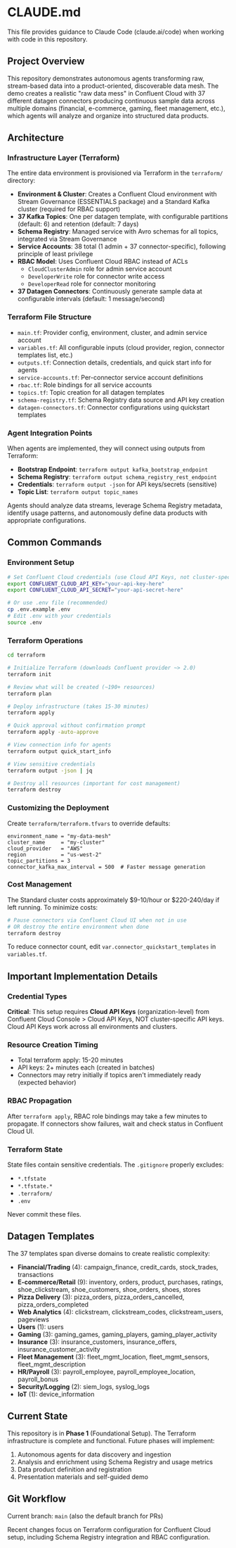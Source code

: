 # CLAUDE.md

This file provides guidance to Claude Code (claude.ai/code) when working with code in this repository.

## Project Overview

This repository demonstrates autonomous agents transforming raw, stream-based data into a product-oriented, discoverable data mesh. The demo creates a realistic "raw data mess" in Confluent Cloud with 37 different datagen connectors producing continuous sample data across multiple domains (financial, e-commerce, gaming, fleet management, etc.), which agents will analyze and organize into structured data products.

## Architecture

### Infrastructure Layer (Terraform)

The entire data environment is provisioned via Terraform in the `terraform/` directory:

- **Environment & Cluster**: Creates a Confluent Cloud environment with Stream Governance (ESSENTIALS package) and a Standard Kafka cluster (required for RBAC support)
- **37 Kafka Topics**: One per datagen template, with configurable partitions (default: 6) and retention (default: 7 days)
- **Schema Registry**: Managed service with Avro schemas for all topics, integrated via Stream Governance
- **Service Accounts**: 38 total (1 admin + 37 connector-specific), following principle of least privilege
- **RBAC Model**: Uses Confluent Cloud RBAC instead of ACLs
  - `CloudClusterAdmin` role for admin service account
  - `DeveloperWrite` role for connector write access
  - `DeveloperRead` role for connector monitoring
- **37 Datagen Connectors**: Continuously generate sample data at configurable intervals (default: 1 message/second)

### Terraform File Structure

- `main.tf`: Provider config, environment, cluster, and admin service account
- `variables.tf`: All configurable inputs (cloud provider, region, connector templates list, etc.)
- `outputs.tf`: Connection details, credentials, and quick start info for agents
- `service-accounts.tf`: Per-connector service account definitions
- `rbac.tf`: Role bindings for all service accounts
- `topics.tf`: Topic creation for all datagen templates
- `schema-registry.tf`: Schema Registry data source and API key creation
- `datagen-connectors.tf`: Connector configurations using quickstart templates

### Agent Integration Points

When agents are implemented, they will connect using outputs from Terraform:

- **Bootstrap Endpoint**: `terraform output kafka_bootstrap_endpoint`
- **Schema Registry**: `terraform output schema_registry_rest_endpoint`
- **Credentials**: `terraform output -json` for API keys/secrets (sensitive)
- **Topic List**: `terraform output topic_names`

Agents should analyze data streams, leverage Schema Registry metadata, identify usage patterns, and autonomously define data products with appropriate configurations.

## Common Commands

### Environment Setup

```bash
# Set Confluent Cloud credentials (use Cloud API Keys, not cluster-specific keys)
export CONFLUENT_CLOUD_API_KEY="your-api-key-here"
export CONFLUENT_CLOUD_API_SECRET="your-api-secret-here"

# Or use .env file (recommended)
cp .env.example .env
# Edit .env with your credentials
source .env
```

### Terraform Operations

```bash
cd terraform

# Initialize Terraform (downloads Confluent provider ~> 2.0)
terraform init

# Review what will be created (~190+ resources)
terraform plan

# Deploy infrastructure (takes 15-30 minutes)
terraform apply

# Quick approval without confirmation prompt
terraform apply -auto-approve

# View connection info for agents
terraform output quick_start_info

# View sensitive credentials
terraform output -json | jq

# Destroy all resources (important for cost management)
terraform destroy
```

### Customizing the Deployment

Create `terraform/terraform.tfvars` to override defaults:

```hcl
environment_name = "my-data-mesh"
cluster_name     = "my-cluster"
cloud_provider   = "AWS"
region           = "us-west-2"
topic_partitions = 3
connector_kafka_max_interval = 500  # Faster message generation
```

### Cost Management

The Standard cluster costs approximately $9-10/hour or $220-240/day if left running. To minimize costs:

```bash
# Pause connectors via Confluent Cloud UI when not in use
# OR destroy the entire environment when done
terraform destroy
```

To reduce connector count, edit `var.connector_quickstart_templates` in `variables.tf`.

## Important Implementation Details

### Credential Types

**Critical**: This setup requires **Cloud API Keys** (organization-level) from Confluent Cloud Console > Cloud API Keys, NOT cluster-specific API keys. Cloud API Keys work across all environments and clusters.

### Resource Creation Timing

- Total terraform apply: 15-20 minutes
- API keys: 2+ minutes each (created in batches)
- Connectors may retry initially if topics aren't immediately ready (expected behavior)

### RBAC Propagation

After `terraform apply`, RBAC role bindings may take a few minutes to propagate. If connectors show failures, wait and check status in Confluent Cloud UI.

### Terraform State

State files contain sensitive credentials. The `.gitignore` properly excludes:
- `*.tfstate`
- `*.tfstate.*`
- `.terraform/`
- `.env`

Never commit these files.

## Datagen Templates

The 37 templates span diverse domains to create realistic complexity:

- **Financial/Trading** (4): campaign_finance, credit_cards, stock_trades, transactions
- **E-commerce/Retail** (9): inventory, orders, product, purchases, ratings, shoe_clickstream, shoe_customers, shoe_orders, shoes, stores
- **Pizza Delivery** (3): pizza_orders, pizza_orders_cancelled, pizza_orders_completed
- **Web Analytics** (4): clickstream, clickstream_codes, clickstream_users, pageviews
- **Users** (1): users
- **Gaming** (3): gaming_games, gaming_players, gaming_player_activity
- **Insurance** (3): insurance_customers, insurance_offers, insurance_customer_activity
- **Fleet Management** (3): fleet_mgmt_location, fleet_mgmt_sensors, fleet_mgmt_description
- **HR/Payroll** (3): payroll_employee, payroll_employee_location, payroll_bonus
- **Security/Logging** (2): siem_logs, syslog_logs
- **IoT** (1): device_information

## Current State

This repository is in **Phase 1** (Foundational Setup). The Terraform infrastructure is complete and functional. Future phases will implement:

1. Autonomous agents for data discovery and ingestion
2. Analysis and enrichment using Schema Registry and usage metrics
3. Data product definition and registration
4. Presentation materials and self-guided demo

## Git Workflow

Current branch: `main` (also the default branch for PRs)

Recent changes focus on Terraform configuration for Confluent Cloud setup, including Schema Registry integration and RBAC configuration.
